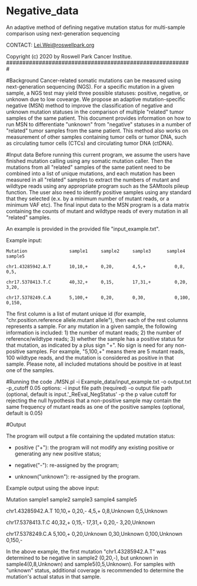 # Negative_data
An adaptive method of defining negative mutation status for multi-sample comparison using next-generation sequencing

CONTACT: Lei.Wei@roswellpark.org

Copyright (c) 2020 by Roswell Park Cancer Institue. #########################################################

#Background
Cancer-related somatic mutations can be measured using next-generation sequencing (NGS). For a specific mutation in a given sample, a NGS test may yield three possible statuses: positive, negative, or unknown due to low covearge. We propose an adaptive mutation-specific negative (MSN) method to improve the classification of negative and unknown mutation statuses in the comparison of multiple "related" tumor samples of the same patient. This document provides information on how to run MSN to differentiate "unknown" from "negative" statuses in a number of "related" tumor samples from the same patient. This method also works on measurement of other samples containing tumor cells or tumor DNA, such as circulating tumor cells (CTCs) and circulating tumor DNA (ctDNA).

#Input data
Before running this current program, we assume the users have finished mutation calling using any somatic mutation caller. Then the mutations from all "related" samples of the same patient need to be combined into a list of unique mutations, and each mutation has been measured in all "related" samples to extract the numbers of mutant and wildtype reads using any appropriate program such as the SAMtools pileup function. The user also need to identify positive samples using any standard that they selected (e.x. by a minimum number of mutant reads, or a minimum VAF etc). The final input data to the MSN program is a data matrix containing the counts of mutant and wildtype reads of every mutation in all "related" samples. 

An example is provided in the provided file "input_example.txt". 

Example input:

    Mutation                sample1     sample2     sample3      sample4    sample5

    chr1.43285942.A.T       10,10,+     0,20,       4,5,+           0,8,         0,5,

    chr17.5378413.T.C       40,32,+     0,15,       17,31,+         0,20,       3,20,

    chr17.5378249.C.A       5,100,+     0,20,       0,30,           0,100,      0,150,

The first column is a list of mutant unique id (for example, "chr.position.reference allele.mutant allele"), then each of the rest columns represents a sample. For any mutation in a given sample, the following information is included: 1) the number of mutant reads; 2) the number of reference/wildtype reads; 3) whether the sample has a positive status for that mutation, as indicated by a plus sign "+". No sign is need for any non-positive samples. For example, "5,100,+" means there are 5 mutant reads,  100 wildtype reads, and the mutation is considered as positive in that sample.  Please note, all included mutations should be positive in at least one of the samples.

#Running the code
    ./MSN.pl -i Example_data/input_example.txt -o output.txt -p_cutoff 0.05
options:
-i input file path (required)
-o output file path (optional, default is input.'_ReEval_NegStatus'
-p the p value cutoff for rejecting the null hypothesis that a non-positive sample may contain the same frequency of mutant reads as one of the positive samples (optional, default is 0.05)

#Output

The program will output a file containing the updated mutation status:
* positive ("+"): the program will not modify any existing positive or generating any new positive status;

* negative("-"): re-assigned by the program;

* unknown("unknown"): re-assigned by the program. 

Example output using the above input:

Mutation                sample1     sample2         sample3         sample4         sample5

chr1.43285942.A.T       10,10,+     0,20,-          4,5,+           0,8,Unknown     0,5,Unknown

chr17.5378413.T.C       40,32,+     0,15,-          17,31,+         0,20,-          3,20,Unknown

chr17.5378249.C.A       5,100,+     0,20,Unknown    0,30,Unknown    0,100,Unknown   0,150,-

In the above example, the first mutation "chr1.43285942.A.T" was determined to be negative in sample2 (0,20,-), but unknown in sample4(0,8,Unknown) and sample5(0,5,Unknown). For samples with "unknown" status, additional coverage is recommended to determine the mutation's actual status in that sample. 


